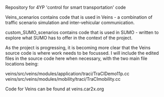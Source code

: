 Repository for 4YP 'control for smart transportation' code

Veins_scenarios contains code that is used in Veins - a combination of traffic scenario simulation and inter-vehicular communication. 

custom_SUMO_scenarios contains code that is used in SUMO - written to explore what SUMO has to offer in the context of the project.

As the project is progressing, it is becoming more clear that the Veins source code is where work needs to be focussed. I will include the edited files in the source code here when necessary, with the two main file locations being:

veins/src/veins/modules/application/traci/TraCIDemo11p.cc
veins/src/veins/modules/mobility/traci/TraCImobility.cc

Code for Veins can be found at veins.car2x.org
